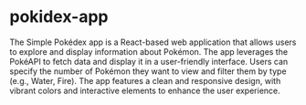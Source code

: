 # pokidex-app
The Simple Pokédex app is a React-based web application that allows users to explore and display information about Pokémon. The app leverages the PokéAPI to fetch data and display it in a user-friendly interface. Users can specify the number of Pokémon they want to view and filter them by type (e.g., Water, Fire). The app features a clean and responsive design, with vibrant colors and interactive elements to enhance the user experience.
